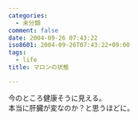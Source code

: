 ```yaml
---
categories:
  - 未分類
comment: false
date: 2004-09-26 07:43:22
iso8601: 2004-09-26T07:43:22+09:00
tags:
  - life
title: マロンの状態

---
```


<div class="entry-body">
  <p>今のところ健康そうに見える。<br />
    本当に肝臓が変なのか？と思うほどに。</p>
</div>
